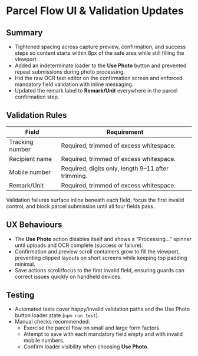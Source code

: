 # Parcel Flow UI & Validation Updates

## Summary
- Tightened spacing across capture preview, confirmation, and success steps so content starts within 8px of the safe area while still filling the viewport.
- Added an indeterminate loader to the **Use Photo** button and prevented repeat submissions during photo processing.
- Hid the raw OCR text editor on the confirmation screen and enforced mandatory field validation with inline messaging.
- Updated the remark label to **Remark/Unit** everywhere in the parcel confirmation step.

## Validation Rules
| Field | Requirement |
| --- | --- |
| Tracking number | Required, trimmed of excess whitespace. |
| Recipient name | Required, trimmed of excess whitespace. |
| Mobile number | Required, digits only, length 9–11 after trimming. |
| Remark/Unit | Required, trimmed of excess whitespace. |

Validation failures surface inline beneath each field, focus the first invalid control, and block parcel submission until all four fields pass.

## UX Behaviours
- The **Use Photo** action disables itself and shows a “Processing…” spinner until uploads and OCR complete (success or failure).
- Confirmation and preview scroll containers grow to fill the viewport, preventing clipped layouts on short screens while keeping top padding minimal.
- Save actions scroll/focus to the first invalid field, ensuring guards can correct issues quickly on handheld devices.

## Testing
- Automated tests cover happy/invalid validation paths and the Use Photo button loader state (`npm run test`).
- Manual checks recommended:
  - Exercise the parcel flow on small and large form factors.
  - Attempt to save with each mandatory field empty and with invalid mobile numbers.
  - Confirm loader visibility when choosing **Use Photo**.
